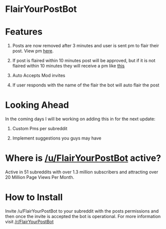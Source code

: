 # FlairYourPostBot

# Features

1) Posts are now removed after 3 minutes and user is sent pm to flair their post. View pm [here](http://imgur.com/a/ggXHH).

2) If post is flaired within 10 minutes post will be approved, but if it is not flaired within 10 minutes they will receive a pm like [this](http://imgur.com/a/Dm7Jw)

3) Auto Accepts Mod invites

4) If user responds with the name of the flair the bot will auto flair the post



# Looking Ahead

In the coming days I will be working on adding this in for the next update:

1) Custom Pms per subreddit

2) Implement suggestions you guys may have

# Where is [/u/FlairYourPostBot](https://www.reddit.com/user/FlairYourPostBot) active?

Active in 51 subreddits with over 1.3 million subscribers and attracting over 20 Million Page Views Per Month.

# How to Install

Invite /u/FlairYourPostBot to your subreddit with the posts permissions and then once the invite is accepted the bot is operational. For more information visit [/r/FlairYourPostBot](https://www.reddit.com/r/FlairYourPostBot/)
